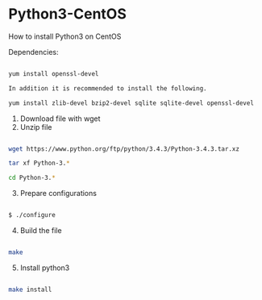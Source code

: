 # Python3-CentOS

How to install Python3 on CentOS


Dependencies:
```sh

yum install openssl-devel

In addition it is recommended to install the following.

yum install zlib-devel bzip2-devel sqlite sqlite-devel openssl-devel

```


1. Download file with wget
2. Unzip file
```sh

wget https://www.python.org/ftp/python/3.4.3/Python-3.4.3.tar.xz

tar xf Python-3.* 

cd Python-3.*

```

3. Prepare configurations

```sh

$ ./configure

```

4. Build the file

```sh

make

```

5. Install python3

```sh

make install

```


